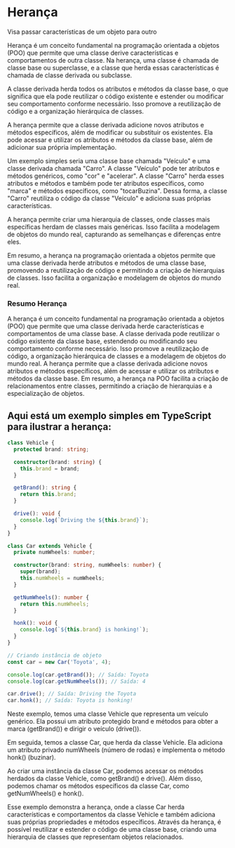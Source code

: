 # Herança

Visa passar características de um objeto para outro

Herança é um conceito fundamental na programação orientada a objetos (POO) que permite que uma classe derive características e comportamentos de outra classe. Na herança, uma classe é chamada de classe base ou superclasse, e a classe que herda essas características é chamada de classe derivada ou subclasse.

A classe derivada herda todos os atributos e métodos da classe base, o que significa que ela pode reutilizar o código existente e estender ou modificar seu comportamento conforme necessário. Isso promove a reutilização de código e a organização hierárquica de classes.

A herança permite que a classe derivada adicione novos atributos e métodos específicos, além de modificar ou substituir os existentes. Ela pode acessar e utilizar os atributos e métodos da classe base, além de adicionar sua própria implementação.

Um exemplo simples seria uma classe base chamada "Veículo" e uma classe derivada chamada "Carro". A classe "Veículo" pode ter atributos e métodos genéricos, como "cor" e "acelerar". A classe "Carro" herda esses atributos e métodos e também pode ter atributos específicos, como "marca" e métodos específicos, como "tocarBuzina". Dessa forma, a classe "Carro" reutiliza o código da classe "Veículo" e adiciona suas próprias características.

A herança permite criar uma hierarquia de classes, onde classes mais específicas herdam de classes mais genéricas. Isso facilita a modelagem de objetos do mundo real, capturando as semelhanças e diferenças entre eles.

Em resumo, a herança na programação orientada a objetos permite que uma classe derivada herde atributos e métodos de uma classe base, promovendo a reutilização de código e permitindo a criação de hierarquias de classes. Isso facilita a organização e modelagem de objetos do mundo real.

### Resumo Herança

A herança é um conceito fundamental na programação orientada a objetos (POO) que permite que uma classe derivada herde características e comportamentos de uma classe base. A classe derivada pode reutilizar o código existente da classe base, estendendo ou modificando seu comportamento conforme necessário. Isso promove a reutilização de código, a organização hierárquica de classes e a modelagem de objetos do mundo real. A herança permite que a classe derivada adicione novos atributos e métodos específicos, além de acessar e utilizar os atributos e métodos da classe base. Em resumo, a herança na POO facilita a criação de relacionamentos entre classes, permitindo a criação de hierarquias e a especialização de objetos.

## Aqui está um exemplo simples em TypeScript para ilustrar a herança:

```ts
class Vehicle {
  protected brand: string;

  constructor(brand: string) {
    this.brand = brand;
  }

  getBrand(): string {
    return this.brand;
  }

  drive(): void {
    console.log(`Driving the ${this.brand}`);
  }
}

class Car extends Vehicle {
  private numWheels: number;

  constructor(brand: string, numWheels: number) {
    super(brand);
    this.numWheels = numWheels;
  }

  getNumWheels(): number {
    return this.numWheels;
  }

  honk(): void {
    console.log(`${this.brand} is honking!`);
  }
}

// Criando instância de objeto
const car = new Car('Toyota', 4);

console.log(car.getBrand()); // Saída: Toyota
console.log(car.getNumWheels()); // Saída: 4

car.drive(); // Saída: Driving the Toyota
car.honk(); // Saída: Toyota is honking!
```

Neste exemplo, temos uma classe Vehicle que representa um veículo genérico. Ela possui um atributo protegido brand e métodos para obter a marca (getBrand()) e dirigir o veículo (drive()).

Em seguida, temos a classe Car, que herda da classe Vehicle. Ela adiciona um atributo privado numWheels (número de rodas) e implementa o método honk() (buzinar).

Ao criar uma instância da classe Car, podemos acessar os métodos herdados da classe Vehicle, como getBrand() e drive(). Além disso, podemos chamar os métodos específicos da classe Car, como getNumWheels() e honk().

Esse exemplo demonstra a herança, onde a classe Car herda características e comportamentos da classe Vehicle e também adiciona suas próprias propriedades e métodos específicos. Através da herança, é possível reutilizar e estender o código de uma classe base, criando uma hierarquia de classes que representam objetos relacionados.

